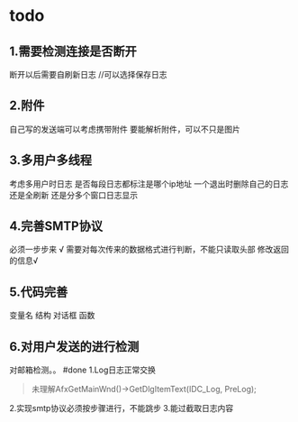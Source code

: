 # todo
## 1.需要检测连接是否断开
断开以后需要自刷新日志
//可以选择保存日志
## 2.附件
自己写的发送端可以考虑携带附件
要能解析附件，可以不只是图片
## 3.多用户多线程
考虑多用户时日志
    是否每段日志都标注是哪个ip地址
    一个退出时删除自己的日志还是全刷新
    还是分多个窗口日志显示
## 4.完善SMTP协议 
必须一步步来 √
需要对每次传来的数据格式进行判断，不能只读取头部
修改返回的信息√
## 5.代码完善
变量名
结构
对话框
函数
## 6.对用户发送的进行检测
对邮箱检测。。
#done
1.Log日志正常交换
>未理解AfxGetMainWnd()->GetDlgItemText(IDC_Log, PreLog);

2.实现smtp协议必须按步骤进行，不能跳步
3.能过截取日志内容